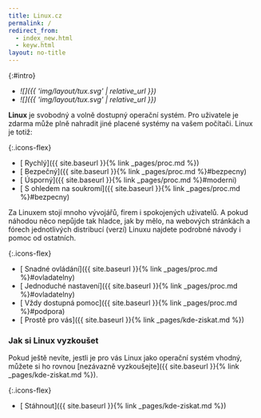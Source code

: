 ```yaml
---
title: Linux.cz
permalink: /
redirect_from:
  - index_new.html
  - keyw.html
layout: no-title
---
```

{:#intro}
- <i class="fas fa-desktop">![]({{ 'img/layout/tux.svg' | relative_url }})</i> <i class="fas fa-server"></i>
- <i class="fas fa-laptop">![]({{ 'img/layout/tux.svg' | relative_url }})</i>

**Linux** je svobodný a volně dostupný operační systém. Pro uživatele je zdarma může plně nahradit jiné placené systémy na vašem počítači. Linux je totiž:

{:.icons-flex}
- [<i class="fas fa-running"></i> Rychlý]({{ site.baseurl }}{% link _pages/proc.md %})
- [<i class="fas fa-shield-alt"></i> Bezpečný]({{ site.baseurl }}{% link _pages/proc.md %}#bezpecny)
- [<i class="fas fa-battery-full"></i> Úsporný]({{ site.baseurl }}{% link _pages/proc.md %}#moderni)
- [<i class="fas fa-mask"></i> S ohledem na soukromí]({{ site.baseurl }}{% link _pages/proc.md %}#bezpecny)

Za Linuxem stojí mnoho vývojářů, firem i spokojených uživatelů. A pokud náhodou něco nepůjde tak hladce, jak by mělo, na webových stránkách a fórech jednotlivých distribucí (verzí) Linuxu najdete podrobné návody i pomoc od ostatních.

{:.icons-flex}
- [<i class="fas fa-user-check"></i> Snadné ovládání]({{ site.baseurl }}{% link _pages/proc.md %}#ovladatelny)
- [<i class="fas fa-wrench"></i> Jednoduché nastavení]({{ site.baseurl }}{% link _pages/proc.md %}#ovladatelny)
- [<i class="fas fa-users"></i> Vždy dostupná pomoc]({{ site.baseurl }}{% link _pages/proc.md %}#podpora)
- [<i class="fas fa-grin-alt"></i> Prostě pro vás]({{ site.baseurl }}{% link _pages/kde-ziskat.md %})

### Jak si Linux vyzkoušet
Pokud ještě nevíte, jestli je pro vás Linux jako operační systém vhodný, můžete si ho rovnou [nezávazně vyzkoušejte]({{ site.baseurl }}{% link _pages/kde-ziskat.md %}).

{:.icons-flex}
- [<i class="fas fa-download"></i> Stáhnout]({{ site.baseurl }}{% link _pages/kde-ziskat.md %})
